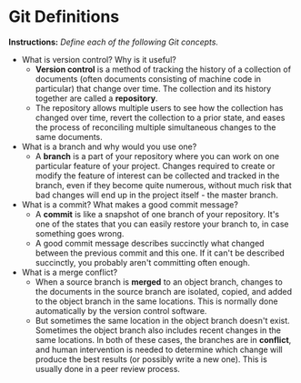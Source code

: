 # Git Definitions

**Instructions:** *Define each of the following Git concepts.*

* What is version control?  Why is it useful?
  * **Version control** is a method of tracking the history of a collection of documents (often documents consisting of machine code in particular) that change over time. The collection and its history together are called a **repository**.
  * The repository allows multiple users to see how the collection has changed over time, revert the collection to a prior state, and eases the process of reconciling multiple simultaneous changes to the same documents.
* What is a branch and why would you use one?
  * A **branch** is a part of your repository where you can work on one particular feature of your project. Changes required to create or modify the feature of interest can be collected and tracked in the branch, even if they become quite numerous, without much risk that bad changes will end up in the project itself - the master branch.
* What is a commit? What makes a good commit message?
  * A **commit** is like a snapshot of one branch of your repository. It's one of the states that you can easily restore your branch to, in case something goes wrong. 
  * A good commit message describes succinctly what changed between the previous commit and this one. If it can't be described succinctly, you probably aren't committing often enough.
* What is a merge conflict?
  * When a source branch is **merged** to an object branch, changes to the documents in the source branch are isolated, copied, and added to the object branch in the same locations. This is normally done automatically by the version control software. 
  * But sometimes the same location in the object branch doesn't exist. Sometimes the object branch also includes recent changes in the same locations. In both of these cases, the branches are in **conflict**, and human intervention is needed to determine which change will produce the best results (or possibly write a new one). This is usually done in a peer review process.
  
